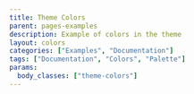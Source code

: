 ```yaml
---
title: Theme Colors
parent: pages-examples
description: Example of colors in the theme
layout: colors
categories: ["Examples", "Documentation"]
tags: ["Documentation", "Colors", "Palette"]
params:
  body_classes: ["theme-colors"]
---
```

